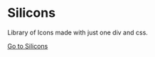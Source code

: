 # Silicons

Library of Icons made with just one div and css. 

[Go to Silicons](https://www.silicons.nl)
